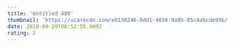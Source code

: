 ```yaml
---
title: 'Untitled 489'
thumbnail: 'https://ucarecdn.com/e0130246-0dd1-4038-9a9b-85c4abcde95b/'
date: 2018-09-29T06:52:55.000Z
rating: 2
---
```

